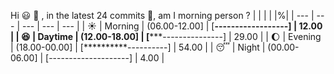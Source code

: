 Hi :smiley: :wave:   , in the latest 24 commits :bug:, am I morning person ? 
| | | | |%|
| --- | --- | --- | --- | --- |
| :sunny: | Morning | (06.00-12.00] | [**------------------] | 12.00 |
| :satisfied: | Daytime | (12.00-18.00] | [*****---------------] | 29.00 |
| :moon: | Evening | (18.00-00.00] | [**********----------] | 54.00 |
| :sleeping: | Night | (00.00-06.00] | [--------------------] | 4.00 |

